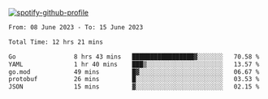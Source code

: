 [![spotify-github-profile](https://spotify-github-profile.vercel.app/api/view?uid=313pysyt3uxkjdidtiuvzf7nrnnu&cover_image=true&theme=natemoo-re&show_offline=false&background_color=121212&interchange=false&bar_color=53b14f&bar_color_cover=false)](https://spotify-github-profile.vercel.app/api/view?uid=313pysyt3uxkjdidtiuvzf7nrnnu&redirect=true)

<!--START_SECTION:waka-->

```txt
From: 08 June 2023 - To: 15 June 2023

Total Time: 12 hrs 21 mins

Go                8 hrs 43 mins   █████████████████▓░░░░░░░   70.58 %
YAML              1 hr 40 mins    ███▒░░░░░░░░░░░░░░░░░░░░░   13.57 %
go.mod            49 mins         █▓░░░░░░░░░░░░░░░░░░░░░░░   06.67 %
protobuf          26 mins         █░░░░░░░░░░░░░░░░░░░░░░░░   03.53 %
JSON              15 mins         ▓░░░░░░░░░░░░░░░░░░░░░░░░   02.15 %
```

<!--END_SECTION:waka-->